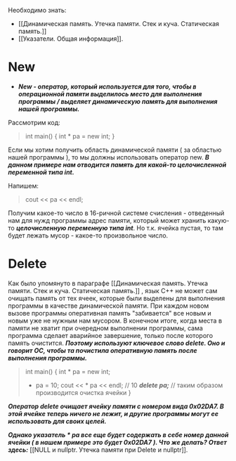 Необходимо знать:
- [[Динамическая память. Утечка памяти. Стек и куча. Статическая память.]]
- [[Указатели. Общая информация]].
# New

- ***New - оператор, который используется для того, чтобы в операционной памяти выделилось место для выполнения программы / выделяет динамическую память для выполнения нашей программы.***

Рассмотрим код:

>int main() {
>	int * pa = new int;
>}

Если мы хотим получить область динамической памяти ( за областью нашей программы ), то мы должны использовать оператор new. 
***В данном примере нам отводится память для какой-то целочисленной переменной типа int.***

Напишем:

>cout << pa << endl;

Получим какое-то число в 16-ричной системе счисления - отведенный нам для нужд программы адрес памяти, который может хранить какую-то ***целочисленную переменную типа int***. Но т.к. ячейка пустая, то там будет лежать мусор - какое-то произвольное число.

# Delete

Как было упомянуто в параграфе [[Динамическая память. Утечка памяти. Стек и куча. Статическая память.]] , язык C++ не может сам очищать память от тех ячеек, которые были выделены для выполнения программы в качестве динамической памяти. При каждом новом вызове программы оперативная память "забивается" все новым и новым уже не нужным нам мусором. В конечном итоге, когда места в памяти не хватит при очередном выполнении программы, сама программа сделает аварийное завершение, только после которого память очистится. 
***Поэтому используют ключевое слово delete.
Оно и говорит ОС, чтобы та почистила оперативную память после выполнения программы.***

>int main() {
>	int * pa = new int;
>	* pa = 10;
>	cout << * pa << endl;      // 10
>	***delete pa;***                          // таким образом производится очистка ячейки
>}

***Оператор delete очищает ячейку памяти с номером вида 0x02DA7. В этой ячейке теперь ничего не лежит, и другие программы могут ее использовать для своих целей.***

***Однако указатель * pa все еще будет содержать в себе номер данной ячейки ( в нашем примере это будет 0x02DA7 ). Что же делать? Ответ здесь:*** [[NULL и nullptr. Утечка памяти при Delete и nullptr]].

